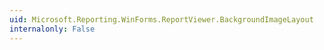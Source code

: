 ```yaml
---
uid: Microsoft.Reporting.WinForms.ReportViewer.BackgroundImageLayout
internalonly: False
---
```

